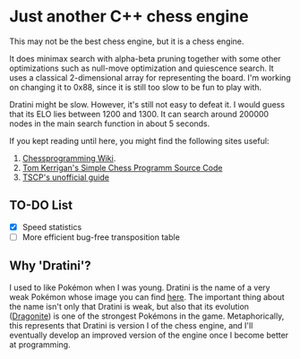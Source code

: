 # Just another C++ chess engine

This may not be the best chess engine, but it is a chess engine.

It does minimax search with alpha-beta pruning together with some other optimizations such as null-move optimization and quiescence search. It uses a classical 2-dimensional array for representing the board. I'm working on changing it to 0x88, since it is still too slow to be fun to play with.

Dratini might be slow. However, it's still not easy to defeat it. I would guess that its ELO lies between 1200 and 1300. It can search around 200000 nodes in the main search function in about 5 seconds.

If you kept reading until here, you might find the following sites useful:

1. [Chessprogramming Wiki](https://www.chessprogramming.org/Main_Page).
2. [Tom Kerrigan's Simple Chess Programm Source Code](http://www.tckerrigan.com/Chess/TSCP/)
3. [TSCP's unofficial guide](https://sites.google.com/site/tscpchess/home)

## TO-DO List

- [X] Speed statistics
- [ ] More efficient bug-free transposition table

## Why 'Dratini'?

I used to like Pokémon when I was young. Dratini is the name of a very weak Pokémon whose image you can find [here](https://www.pokemon.com/es/pokedex/dratini). The important thing about the name isn't only that Dratini is weak, but also that its evolution ([Dragonite](https://www.pokemon.com/es/pokedex/dragonite)) is one of the strongest Pokémons in the game. Metaphorically, this represents that Dratini is version I of the chess engine, and I'll eventually develop an improved version of the engine once I become better at programming.
